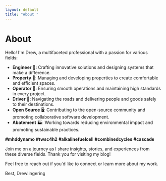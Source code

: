 ```yaml
---
layout: default
title: "About "
---
```


# About 

Hello! I'm Drew, a multifaceted professional with a passion for various fields:

- **Engineer** 📐: Crafting innovative solutions and designing systems that make a difference.
- **Property** 🏰: Managing and developing properties to create comfortable and efficient spaces.
- **Operator** 🦺: Ensuring smooth operations and maintaining high standards in every project.
- **Driver** 🚌: Navigating the roads and delivering people and goods safely to their destinations.
- **Open Source** 🖥️: Contributing to the open-source community and promoting collaborative software development.
- **Abatement** 🏭: Working towards reducing environmental impact and promoting sustainable practices.

**#mhddynamo** **#twsc4h2** **#alkalinefuelcell** **#combinedcycles** **#cascade** 

Join me on a journey as I share insights, stories, and experiences from these diverse fields. Thank you for visiting my blog!

Feel free to reach out if you'd like to connect or learn more about my work.

Best,
Drewlingering

